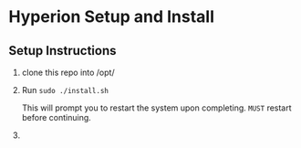 # Hyperion Setup and Install

## Setup Instructions

1. clone this repo into /opt/

2. Run ```sudo ./install.sh```

    This will prompt you to restart the system upon completing. `MUST` restart before continuing.

3. 